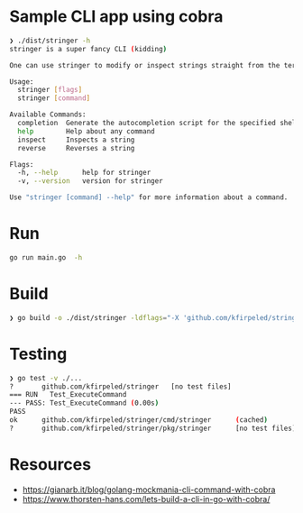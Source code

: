 # Sample CLI app using cobra

```sh
❯ ./dist/stringer -h                   
stringer is a super fancy CLI (kidding)

One can use stringer to modify or inspect strings straight from the terminal

Usage:
  stringer [flags]
  stringer [command]

Available Commands:
  completion  Generate the autocompletion script for the specified shell
  help        Help about any command
  inspect     Inspects a string
  reverse     Reverses a string

Flags:
  -h, --help      help for stringer
  -v, --version   version for stringer

Use "stringer [command] --help" for more information about a command.
```

# Run

```sh
go run main.go  -h
```

# Build

```sh
❯ go build -o ./dist/stringer -ldflags="-X 'github.com/kfirpeled/stringer/cmd/stringer.version=0.0.2'" main.go
```

# Testing

```sh
❯ go test -v ./...
?       github.com/kfirpeled/stringer   [no test files]
=== RUN   Test_ExecuteCommand
--- PASS: Test_ExecuteCommand (0.00s)
PASS
ok      github.com/kfirpeled/stringer/cmd/stringer      (cached)
?       github.com/kfirpeled/stringer/pkg/stringer      [no test files]
```

# Resources

- https://gianarb.it/blog/golang-mockmania-cli-command-with-cobra
- https://www.thorsten-hans.com/lets-build-a-cli-in-go-with-cobra/
